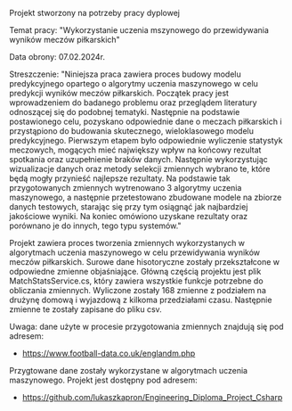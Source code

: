 Projekt stworzony na potrzeby pracy dyplowej


Temat pracy: "Wykorzystanie uczenia mszynowego do przewidywania wyników meczów piłkarskich"

Data obrony: 07.02.2024r.

Streszczenie: "Niniejsza praca zawiera proces budowy modelu predykcyjnego opartego o algorytmy uczenia
maszynowego w celu predykcji wyników meczów piłkarskich. Początek pracy jest wprowadzeniem do
badanego problemu oraz przeglądem literatury odnoszącej się do podobnej tematyki. Następnie na
podstawie postawionego celu, pozyskano odpowiednie dane o meczach piłkarskich i przystąpiono do
budowania skutecznego, wieloklasowego modelu predykcyjnego. Pierwszym etapem było odpowiednie
wyliczenie statystyk meczowych, mogących mieć największy wpływ na końcowy rezultat spotkania oraz
uzupełnienie braków danych. Następnie wykorzystując wizualizacje danych oraz metody selekcji
zmiennych wybrano te, które będą mogły przynieść najlepsze rezultaty. Na podstawie tak
przygotowanych zmiennych wytrenowano 3 algorytmy uczenia maszynowego, a następnie przetestowano
zbudowane modele na zbiorze danych testowych, starając się przy tym osiągnąć jak najbardziej
jakościowe wyniki. Na koniec omówiono uzyskane rezultaty oraz porównano je do innych, tego typu
systemów."


Projekt zawiera proces tworzenia zmiennych wykorzystanych w algorytmach uczenia maszynowego w celu
przewidywania wyników meczów piłkarskich. Surowe dane hisotoryczne zostały przekształcone w 
odpowiedne zmienne objaśniające. Główną częścią projektu jest plik MatchStatsService.cs, który
zawiera wszystkie funkcje potrzebne do obliczania zmiennych. Wyliczone zostały 168 zmienne z podziałem
na drużynę domową i wyjazdową z kilkoma przedziałami czasu. Następnie zmienne te zostały zapisane do pliku csv.


Uwaga: dane użyte w procesie przygotowania zmiennych znajdują się pod adresem:
- https://www.football-data.co.uk/englandm.php

Przygtowane dane zostały wykorzystane w algorytmach uczenia maszynowego. Projekt jest dostępny pod adresem:
- https://github.com/lukaszkapron/Engineering_Diploma_Project_Csharp
